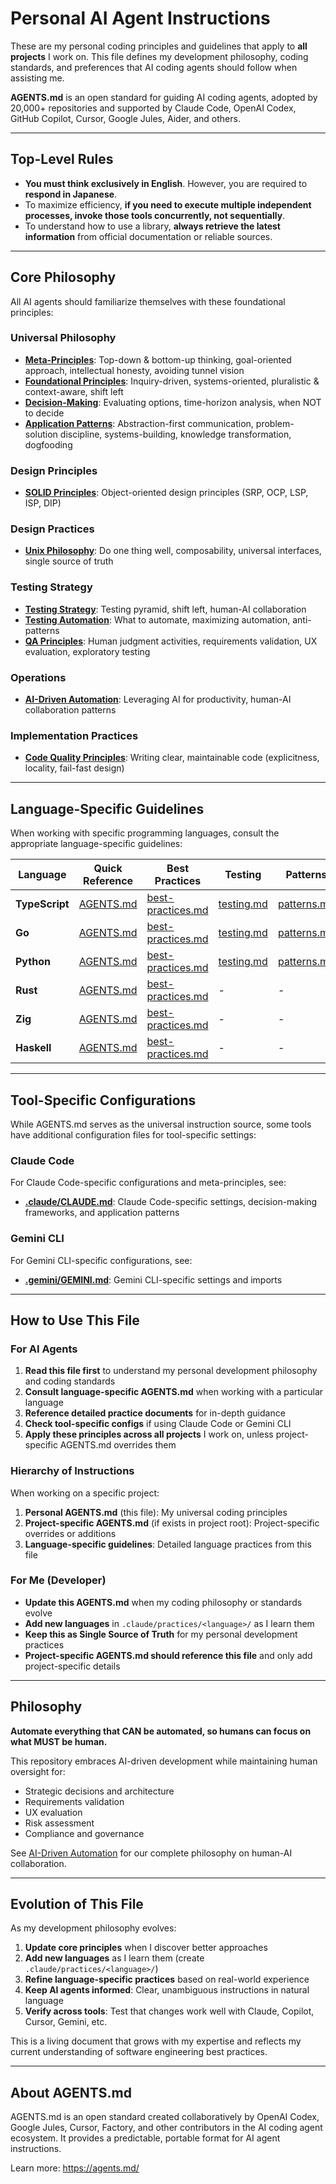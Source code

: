 # Personal AI Agent Instructions

These are my personal coding principles and guidelines that apply to **all projects** I work on. This file defines my development philosophy, coding standards, and preferences that AI coding agents should follow when assisting me.

**AGENTS.md** is an open standard for guiding AI coding agents, adopted by 20,000+ repositories and supported by Claude Code, OpenAI Codex, GitHub Copilot, Cursor, Google Jules, Aider, and others.

---

## Top-Level Rules

- **You must think exclusively in English**. However, you are required to **respond in Japanese**.
- To maximize efficiency, **if you need to execute multiple independent processes, invoke those tools concurrently, not sequentially**.
- To understand how to use a library, **always retrieve the latest information** from official documentation or reliable sources.

---

## Core Philosophy

All AI agents should familiarize themselves with these foundational principles:

### Universal Philosophy
- **[Meta-Principles](docs/coding/philosophy/meta-principles.md)**: Top-down & bottom-up thinking, goal-oriented approach, intellectual honesty, avoiding tunnel vision
- **[Foundational Principles](docs/coding/philosophy/foundational-principles.md)**: Inquiry-driven, systems-oriented, pluralistic & context-aware, shift left
- **[Decision-Making](docs/coding/philosophy/decision-making.md)**: Evaluating options, time-horizon analysis, when NOT to decide
- **[Application Patterns](docs/coding/philosophy/application-patterns.md)**: Abstraction-first communication, problem-solution discipline, systems-building, knowledge transformation, dogfooding

### Design Principles
- **[SOLID Principles](docs/coding/design/principles/solid.md)**: Object-oriented design principles (SRP, OCP, LSP, ISP, DIP)

### Design Practices
- **[Unix Philosophy](docs/coding/design/practices/unix-philosophy.md)**: Do one thing well, composability, universal interfaces, single source of truth

### Testing Strategy
- **[Testing Strategy](docs/coding/testing/strategy.md)**: Testing pyramid, shift left, human-AI collaboration
- **[Testing Automation](docs/coding/testing/automation.md)**: What to automate, maximizing automation, anti-patterns
- **[QA Principles](docs/coding/testing/qa-principles.md)**: Human judgment activities, requirements validation, UX evaluation, exploratory testing

### Operations
- **[AI-Driven Automation](docs/coding/operations/ai-automation.md)**: Leveraging AI for productivity, human-AI collaboration patterns

### Implementation Practices
- **[Code Quality Principles](docs/coding/implementation/general/code-quality.md)**: Writing clear, maintainable code (explicitness, locality, fail-fast design)

---

## Language-Specific Guidelines

When working with specific programming languages, consult the appropriate language-specific guidelines:

| Language | Quick Reference | Best Practices | Testing | Patterns |
|----------|----------------|----------------|---------|----------|
| **TypeScript** | [AGENTS.md](docs/coding/implementation/languages/typescript/AGENTS.md) | [best-practices.md](docs/coding/implementation/languages/typescript/best-practices.md) | [testing.md](docs/coding/implementation/languages/typescript/testing.md) | [patterns.md](docs/coding/implementation/languages/typescript/patterns.md) |
| **Go** | [AGENTS.md](docs/coding/implementation/languages/go/AGENTS.md) | [best-practices.md](docs/coding/implementation/languages/go/best-practices.md) | [testing.md](docs/coding/implementation/languages/go/testing.md) | [patterns.md](docs/coding/implementation/languages/go/patterns.md) |
| **Python** | [AGENTS.md](docs/coding/implementation/languages/python/AGENTS.md) | [best-practices.md](docs/coding/implementation/languages/python/best-practices.md) | [testing.md](docs/coding/implementation/languages/python/testing.md) | [patterns.md](docs/coding/implementation/languages/python/patterns.md) |
| **Rust** | [AGENTS.md](docs/coding/implementation/languages/rust/AGENTS.md) | [best-practices.md](docs/coding/implementation/languages/rust/best-practices.md) | - | - |
| **Zig** | [AGENTS.md](docs/coding/implementation/languages/zig/AGENTS.md) | [best-practices.md](docs/coding/implementation/languages/zig/best-practices.md) | - | - |
| **Haskell** | [AGENTS.md](docs/coding/implementation/languages/haskell/AGENTS.md) | [best-practices.md](docs/coding/implementation/languages/haskell/best-practices.md) | - | - |

---

## Tool-Specific Configurations

While AGENTS.md serves as the universal instruction source, some tools have additional configuration files for tool-specific settings:

### Claude Code
For Claude Code-specific configurations and meta-principles, see:
- **[.claude/CLAUDE.md](.claude/CLAUDE.md)**: Claude Code-specific settings, decision-making frameworks, and application patterns

### Gemini CLI
For Gemini CLI-specific configurations, see:
- **[.gemini/GEMINI.md](.gemini/GEMINI.md)**: Gemini CLI-specific settings and imports

---

## How to Use This File

### For AI Agents
1. **Read this file first** to understand my personal development philosophy and coding standards
2. **Consult language-specific AGENTS.md** when working with a particular language
3. **Reference detailed practice documents** for in-depth guidance
4. **Check tool-specific configs** if using Claude Code or Gemini CLI
5. **Apply these principles across all projects** I work on, unless project-specific AGENTS.md overrides them

### Hierarchy of Instructions
When working on a specific project:
1. **Personal AGENTS.md** (this file): My universal coding principles
2. **Project-specific AGENTS.md** (if exists in project root): Project-specific overrides or additions
3. **Language-specific guidelines**: Detailed language practices from this file

### For Me (Developer)
- **Update this AGENTS.md** when my coding philosophy or standards evolve
- **Add new languages** in `.claude/practices/<language>/` as I learn them
- **Keep this as Single Source of Truth** for my personal development practices
- **Project-specific AGENTS.md should reference this file** and only add project-specific details

---

## Philosophy

**Automate everything that CAN be automated, so humans can focus on what MUST be human.**

This repository embraces AI-driven development while maintaining human oversight for:
- Strategic decisions and architecture
- Requirements validation
- UX evaluation
- Risk assessment
- Compliance and governance

See [AI-Driven Automation](.claude/principles/ai-automation.md) for our complete philosophy on human-AI collaboration.

---

## Evolution of This File

As my development philosophy evolves:
1. **Update core principles** when I discover better approaches
2. **Add new languages** as I learn them (create `.claude/practices/<language>/`)
3. **Refine language-specific practices** based on real-world experience
4. **Keep AI agents informed**: Clear, unambiguous instructions in natural language
5. **Verify across tools**: Test that changes work well with Claude, Copilot, Cursor, Gemini, etc.

This is a living document that grows with my expertise and reflects my current understanding of software engineering best practices.

---

## About AGENTS.md

AGENTS.md is an open standard created collaboratively by OpenAI Codex, Google Jules, Cursor, Factory, and other contributors in the AI coding agent ecosystem. It provides a predictable, portable format for AI agent instructions.

Learn more: https://agents.md/
